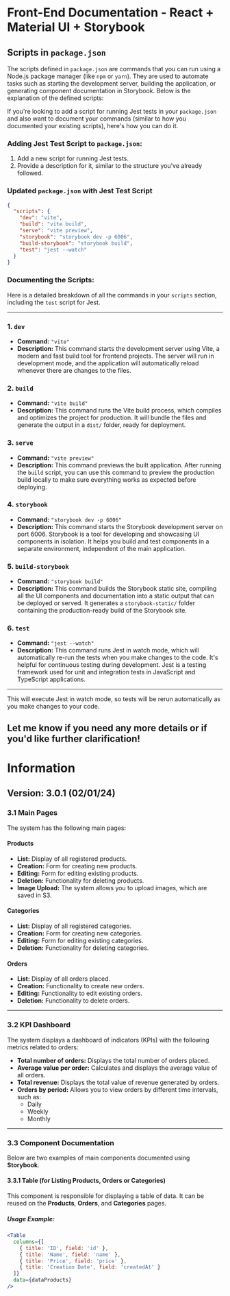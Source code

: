 # Front-End Documentation - React + Material UI + Storybook

## Scripts in `package.json`

The scripts defined in `package.json` are commands that you can run using a Node.js package manager (like `npm` or `yarn`). They are used to automate tasks such as starting the development server, building the application, or generating component documentation in Storybook. Below is the explanation of the defined scripts:

If you're looking to add a script for running Jest tests in your `package.json` and also want to document your commands (similar to how you documented your existing scripts), here's how you can do it.

### Adding Jest Test Script to `package.json`:

1. Add a new script for running Jest tests.
2. Provide a description for it, similar to the structure you've already followed.

### Updated `package.json` with Jest Test Script

```json
{
  "scripts": {
    "dev": "vite",
    "build": "vite build",
    "serve": "vite preview",
    "storybook": "storybook dev -p 6006",
    "build-storybook": "storybook build",
    "test": "jest --watch"  
  }
}
```

### Documenting the Scripts:

Here is a detailed breakdown of all the commands in your `scripts` section, including the `test` script for Jest.

---

### 1. `dev`
- **Command:** `"vite"`
- **Description:** This command starts the development server using Vite, a modern and fast build tool for frontend projects. The server will run in development mode, and the application will automatically reload whenever there are changes to the files.

### 2. `build`
- **Command:** `"vite build"`
- **Description:** This command runs the Vite build process, which compiles and optimizes the project for production. It will bundle the files and generate the output in a `dist/` folder, ready for deployment.

### 3. `serve`
- **Command:** `"vite preview"`
- **Description:** This command previews the built application. After running the `build` script, you can use this command to preview the production build locally to make sure everything works as expected before deploying.

### 4. `storybook`
- **Command:** `"storybook dev -p 6006"`
- **Description:** This command starts the Storybook development server on port 6006. Storybook is a tool for developing and showcasing UI components in isolation. It helps you build and test components in a separate environment, independent of the main application.

### 5. `build-storybook`
- **Command:** `"storybook build"`
- **Description:** This command builds the Storybook static site, compiling all the UI components and documentation into a static output that can be deployed or served. It generates a `storybook-static/` folder containing the production-ready build of the Storybook site.

### 6. `test`
- **Command:** `"jest --watch"`
- **Description:** This command runs Jest in watch mode, which will automatically re-run the tests when you make changes to the code. It's helpful for continuous testing during development. Jest is a testing framework used for unit and integration tests in JavaScript and TypeScript applications.

---




This will execute Jest in watch mode, so tests will be rerun automatically as you make changes to your code.

Let me know if you need any more details or if you'd like further clarification!
---

# Information

## Version: 3.0.1 (02/01/24)

### 3.1 Main Pages

The system has the following main pages:

#### Products
- **List:** Display of all registered products.
- **Creation:** Form for creating new products.
- **Editing:** Form for editing existing products.
- **Deletion:** Functionality for deleting products.
- **Image Upload:** The system allows you to upload images, which are saved in S3.

#### Categories
- **List:** Display of all registered categories.
- **Creation:** Form for creating new categories.
- **Editing:** Form for editing existing categories.
- **Deletion:** Functionality for deleting categories.

#### Orders
- **List:** Display of all orders placed.
- **Creation:** Functionality to create new orders.
- **Editing:** Functionality to edit existing orders.
- **Deletion:** Functionality to delete orders.

---

### 3.2 KPI Dashboard

The system displays a dashboard of indicators (KPIs) with the following metrics related to orders:

- **Total number of orders:** Displays the total number of orders placed.
- **Average value per order:** Calculates and displays the average value of all orders.
- **Total revenue:** Displays the total value of revenue generated by orders.
- **Orders by period:** Allows you to view orders by different time intervals, such as:
    - Daily
    - Weekly
    - Monthly

---

### 3.3 Component Documentation

Below are two examples of main components documented using **Storybook**.

#### 3.3.1 Table (for Listing Products, Orders or Categories)

This component is responsible for displaying a table of data. It can be reused on the **Products**, **Orders**, and **Categories** pages.

##### Usage Example:
```jsx
<Table
  columns={[
    { title: 'ID', field: 'id' },
    { title: 'Name', field: 'name' },
    { title: 'Price', field: 'price' },
    { title: 'Creation Date', field: 'createdAt' }
  ]}
  data={dataProducts}
/>
